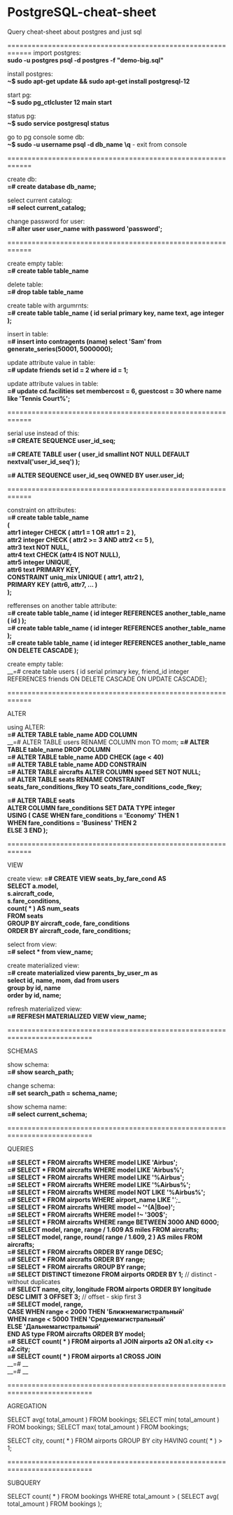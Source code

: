 # PostgreSQL-cheat-sheet
Query cheat-sheet about postgres and just sql

============================================================
import postgres: <br/>
__sudo -u postgres psql -d postgres -f "demo-big.sql"__

install postgres: <br/>
__~$ sudo apt-get update && sudo apt-get install postgresql-12__

start pg: <br/>
__~$ sudo pg_ctlcluster 12 main start__

status pg: <br/>
__~$ sudo service postgresql status__

go to pg console some db: <br/>
__~$ sudo -u username psql -d db_name__
__\q__ - exit from console

============================================================

create db: <br/>
__=# create database db_name;__

select current catalog: <br/>
__=#  select current_catalog;__

change password for user: <br/>
__=#  alter user user_name with password 'password';__

============================================================

create empty table: <br/>
__=#  create table table_name__

delete table: <br/>
__=#  drop table table_name__

create table with argumrnts: <br/>
__=#  create table table_name (
id serial primary key,
name text,
age integer
);__

insert in table: <br/>
__=# insert into contragents (name)  select 'Sam' from  generate_series(50001, 5000000);__

update attribute value in table: <br/>
__=# update friends set id = 2 where id = 1;__

update attribute values in table: <br/>
__=# update cd.facilities set membercost = 6, guestcost = 30 where name like 'Tennis Court%';__


============================================================

serial use instead of this: <br/>
__=#  CREATE SEQUENCE user_id_seq;__

__=#  CREATE TABLE user (
    user_id smallint NOT NULL DEFAULT nextval('user_id_seq')
);__

__=#  ALTER SEQUENCE user_id_seq OWNED BY user.user_id;__

============================================================

constraint on attributes: <br/>
__=#  create table table_name <br/>
(<br/>
attr1 integer CHECK ( attr1 = 1 OR attr1 = 2 ),<br/>
attr2 integer CHECK ( attr2 >= 3 AND attr2 <= 5 ),<br/>
attr3 text NOT NULL,<br/>
attr4 text CHECK (attr4 IS NOT NULL),<br/>
attr5 integer UNIQUE,<br/>
attr6 text PRIMARY KEY,<br/>
CONSTRAINT uniq_mix UNIQUE ( attr1, attr2 ),<br/>
PRIMARY KEY (attr6, attr7, ... )<br/>
);__

refferenses on another table attribute: <br/>
__=#  create table table_name ( id integer REFERENCES another_table_name ( id ) );__<br/>
__=#  create table table_name ( id integer REFERENCES another_table_name );__<br/>
__=#  create table table_name ( id integer REFERENCES another_table_name ON DELETE CASCADE );__

create empty table: <br/>
__=# create table users (
id serial primary key, 
friend_id integer REFERENCES friends
ON DELETE CASCADE 
ON UPDATE CASCADE);

============================================================

ALTER

 using ALTER: <br/>
__=# ALTER TABLE table_name ADD COLUMN__<br/>
__=# ALTER TABLE users RENAME COLUMN mon TO mom;
__=# ALTER TABLE table_name DROP COLUMN__ <br/>
__=# ALTER TABLE table_name ADD CHECK (age < 40)__<br/>
__=# ALTER TABLE table_name ADD CONSTRAIN__<br/>
__=# ALTER TABLE aircrafts ALTER COLUMN speed SET NOT NULL;__<br/>
__=# ALTER TABLE seats RENAME CONSTRAINT seats_fare_conditions_fkey TO seats_fare_conditions_code_fkey;__<br/>

__=# ALTER TABLE seats<br/>
ALTER COLUMN fare_conditions SET DATA TYPE integer<br/>
USING ( CASE WHEN fare_conditions = 'Economy' THEN 1<br/>
WHEN fare_conditions = 'Business' THEN 2<br/>
ELSE 3 END );__

============================================================

VIEW

create view: 
__=# CREATE VIEW seats_by_fare_cond AS<br/>
SELECT a.model,<br/>
s.aircraft_code,<br/>
s.fare_conditions,<br/>
count( * ) AS num_seats<br/>
FROM seats<br/>
GROUP BY aircraft_code, fare_conditions<br/>
ORDER BY aircraft_code, fare_conditions;__

select from view: <br/>
__=# select * from view_name;__

create materialized view: <br/>
__=# create materialized  view parents_by_user_m as <br/>
select id, name, mom, dad from users <br/>
group by id, name <br/>
order by id, name;__

refresh materialized view: <br/>
__=# REFRESH MATERIALIZED VIEW view_name;__

===========================================================================

SCHEMAS

show schema: <br/>
__=#  show search_path;__

change schema: <br/>
__=#  set search_path = schema_name;__

show schema name: <br/>
__=#  select current_schema;__

===========================================================================

QUERIES

__=# SELECT * FROM aircrafts WHERE model LIKE 'Airbus';__<br/>
__=# SELECT * FROM aircrafts WHERE model LIKE 'Airbus%';__<br/>
__=# SELECT * FROM aircrafts WHERE model LIKE '%Airbus';__<br/>
__=# SELECT * FROM aircrafts WHERE model LIKE '%Airbus%';__<br/>
__=# SELECT * FROM aircrafts WHERE model NOT LIKE '%Airbus%';__<br/>
__=# SELECT * FROM airports WHERE airport_name LIKE '___';__<br/>
__=# SELECT * FROM aircrafts WHERE model ~ '^(A|Boe)';__<br/>
__=# SELECT * FROM aircrafts WHERE model !~ '300$';__<br/>
__=# SELECT * FROM aircrafts WHERE range BETWEEN 3000 AND 6000;__<br/>
__=# SELECT model, range, range / 1.609 AS miles FROM aircrafts;__<br/>
__=# SELECT model, range, round( range / 1.609, 2 ) AS miles FROM aircrafts;__<br/>
__=# SELECT * FROM aircrafts ORDER BY range DESC;__<br/>
__=# SELECT * FROM aircrafts ORDER BY range;__<br/>
__=# SELECT * FROM aircrafts GROUP BY range;__<br/>
__=# SELECT DISTINCT timezone FROM airports ORDER BY 1;__ // distinct - without duplicates<br/>
__=# SELECT name, city, longitude FROM airports ORDER BY longitude DESC LIMIT 3 OFFSET 3;__ // offset - skip first 3<br/>
__=# SELECT model, range, <br/>
CASE WHEN range < 2000 THEN 'Ближнемагистральный' <br/>
WHEN range < 5000 THEN 'Среднемагистральный'<br/>
ELSE 'Дальнемагистральный' <br/>
END AS type FROM aircrafts ORDER BY model;__<br/>
__=# SELECT count( * ) FROM airports a1 JOIN airports a2 ON a1.city <> a2.city;__<br/>
__=# SELECT count( * ) FROM airports a1 CROSS JOIN__<br/>
__=# __<br/>
__=# __<br/>

===========================================================================

AGREGATION

SELECT avg( total_amount ) FROM bookings;
SELECT min( total_amount ) FROM bookings;
SELECT max( total_amount ) FROM bookings;

SELECT city, count( * )
FROM airports
GROUP BY city
HAVING count( * ) > 1;

===========================================================================

SUBQUERY

SELECT count( * ) FROM bookings
WHERE total_amount >
( SELECT avg( total_amount ) FROM bookings );

